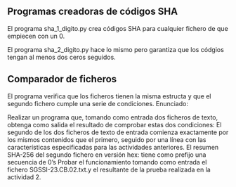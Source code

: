 ## Programas creadoras de códigos SHA

El programa sha_1_digito.py crea códigos SHA para cualquier fichero de que empiecen con un 0. 

El programa sha_2_digito.py hace lo mismo pero garantiza que los códgios tengan al menos dos ceros seguidos. 

## Comparador de ficheros

El programa verifica que los ficheros tienen la misma estructa y que el segundo fichero cumple una serie de condiciones. Enunciado:

Realizar un programa que, tomando como entrada dos ficheros de texto, obtenga como salida el resultado de comprobar estas dos condiciones: El segundo de los dos ficheros de texto de entrada comienza exactamente por los mismos contenidos que el primero, seguido por una línea con las características especificadas para las actividades anteriores. El resumen SHA-256 del segundo fichero en versión hex: tiene como prefijo una secuencia de 0’s Probar el funcionamiento tomando como entrada el fichero SGSSI-23.CB.02.txt.y el resultante de la prueba realizada en la actividad 2.


